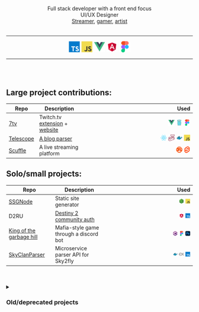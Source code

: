 <br />
<div align="center">
  <div>Full stack developer with a front end focus</div>
  <div>UI/UX Designer</div>
  <div><a href="https://www.twitch.tv/sirinoks">Streamer</a>, <a href="https://steamcommunity.com/id/aisik28/">gamer</a>, <a href="https://www.patreon.com/SilkDragon">artist</a></div>
</div>
<br />


---
<div align="center">

<img width="6%" src="assets/typescript-original.svg" alt="Typescript logo" />
<img width="6%" src="assets/javascript-original.svg" alt="JavaScript logo" />
<img width="6%" src="assets/vuejs-original.svg" alt="Vuejs logo" />
<img width="6%" src="assets/angular-original.svg" alt="Angular logo" />
<img width="6%" src="assets/figma-original.svg" alt="Figma logo" />
</div>

---

<br />
<br />

## Large project contributions: ##

| Repo | Description | Used |
| ----- | -------------------------------------- | -----: |
| [7tv](https://github.com/SevenTV/SevenTV) | Twitch.tv [extension](https://chromewebstore.google.com/detail/7tv) + [website](https://7tv.app/) | <img width="6%" src="assets/vuejs-original.svg" alt="Vue.js logo" /> <img width="6%" src="assets/go-original.svg" alt="Go logo" /> <img width="6%" src="assets/figma-original.svg" alt="Figma logo" /> |
| [Telescope](https://github.com/Seneca-CDOT/telescope) | [A blog parser](https://telescope.cdot.systems/) |  <img width="6%" src="assets/react-original.svg" alt="React logo" /> <img width="6%" src="assets/jest-plain.svg" alt="Jest logo" /> <img width="6%" src="assets/docker-original.svg" alt="Docker logo" /> <img width="6%" src="assets/javascript-original.svg" alt="JavaScript logo" /> |
| [Scuffle](https://github.com/ScuffleTV/scuffle) | A live streaming platform | <img width="6%" src="assets/rust-original.svg" alt="Rust logo" /> <img width="6%" src="assets/svelte-original.svg" alt="Svelte logo" /> |


## Solo/small projects: ##

| Repo | Description | Used |
| ----- | -------------------------------------- | ---: |
| [SSGNode](https://github.com/sirinoks/SSGNode) | Static site generator | <img width="6%" src="assets/nodejs-original.svg" alt="Node.js logo" /> <img width="6%" src="assets/javascript-original.svg" alt="JavaScript logo" />|
| D2RU | [Destiny 2 community auth](https://d2lfg.ru/authorization) | <img width="6%" src="assets/angular-original.svg" alt="Angular logo" /> <img width="6%" src="assets/typescript-original.svg" alt="TypeScript logo" />  |
| [King of the garbage hill](https://github.com/mylorik/King-of-the-Garbage-Hill) | Mafia-style game through a discord bot | <img width="6%" src="assets/csharp-original.svg" alt="C# logo" /> <img width="6%" src="assets/figma-original.svg" alt="Figma logo" /> <img width="6%" src="assets/photoshop-original.svg" alt="Photoshop logo" /> |
| [SkyClanParser](https://github.com/sirinoks/skyClanParser) | Microservice parser API for Sky2fly | <img width="6%" src="assets/docker-original.svg" alt="Docker logo" /> <img width="6%" src="assets/express-original.svg" alt="Express.js logo" /> <img width="6%" src="assets/typescript-original.svg" alt="TypeScript logo" />  |

<br />
<br />

<details>
<summary><h3>Old/deprecated projects</h3></summary>

| Repo | Description | Used |
| ----- | -------------------------------------- | ---: |
| [BetterBTP](https://github.com/sirinoks/Better-BTP-chrome) | Chrome extension to enhance website readability | <img width="6%" src="assets/css3-original.svg" alt="CSS3 logo" /> <img width="6%" src="assets/javascript-original.svg" alt="JavaScript logo" /> |
| [MailGunAPI](https://github.com/sirinoks/mailGunApi) | API for Mailgun | <img width="6%" src="assets/csharp-original.svg" alt="C# logo" /> <img width="6%" src="assets/dot-net-original.svg" alt=".NET logo" /> <img width="6%" src="assets/javascript-original.svg" alt="JavaScript logo" /> |
| [Layout editor](https://github.com/sirinoks/layoutEditor) | Drag and drop layout editor |  <img width="6%" src="assets/express-original.svg" alt="Express.js logo" /> <img width="6%" src="assets/jquery-original.svg" alt="jQuery logo" /> <img width="6%" src="assets/json-original.svg" alt="JSON logo" /> <img width="6%" src="assets/javascript-original.svg" alt="JavaScript logo" /> |
</details>